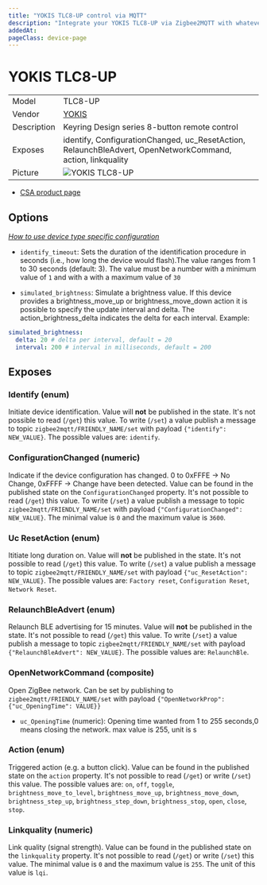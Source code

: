 ```yaml
---
title: "YOKIS TLC8-UP control via MQTT"
description: "Integrate your YOKIS TLC8-UP via Zigbee2MQTT with whatever smart home infrastructure you are using without the vendor's bridge or gateway."
addedAt: 
pageClass: device-page
---
```


<!-- !!!! -->
<!-- ATTENTION: This file is auto-generated through docgen! -->
<!-- You can only edit the "Notes"-Section between the two comment lines "Notes BEGIN" and "Notes END". -->
<!-- Do not use h1 or h2 heading within "## Notes"-Section. -->
<!-- !!!! -->

# YOKIS TLC8-UP

|     |     |
|-----|-----|
| Model | TLC8-UP  |
| Vendor  | [YOKIS](/supported-devices/#v=YOKIS)  |
| Description | Keyring Design series 8-button remote control |
| Exposes | identify, ConfigurationChanged, uc_ResetAction, RelaunchBleAdvert, OpenNetworkCommand, action, linkquality |
| Picture | ![YOKIS TLC8-UP](https://www.zigbee2mqtt.io/images/devices/TLC8-UP.png) |


<!-- Notes BEGIN: You can edit here. Add "## Notes" headline if not already present. -->

- [CSA product page](https://csa-iot.org/csa_product/tlc8-up/)

<!-- Notes END: Do not edit below this line -->



## Options
*[How to use device type specific configuration](../guide/configuration/devices-groups.md#specific-device-options)*

* `identify_timeout`: Sets the duration of the identification procedure in seconds (i.e., how long the device would flash).The value ranges from 1 to 30 seconds (default: 3). The value must be a number with a minimum value of `1` and with a with a maximum value of `30`

* `simulated_brightness`: Simulate a brightness value. If this device provides a brightness_move_up or brightness_move_down action it is possible to specify the update interval and delta. The action_brightness_delta indicates the delta for each interval. Example:
```yaml
simulated_brightness:
  delta: 20 # delta per interval, default = 20
  interval: 200 # interval in milliseconds, default = 200
```


## Exposes

### Identify (enum)
Initiate device identification.
Value will **not** be published in the state.
It's not possible to read (`/get`) this value.
To write (`/set`) a value publish a message to topic `zigbee2mqtt/FRIENDLY_NAME/set` with payload `{"identify": NEW_VALUE}`.
The possible values are: `identify`.

### ConfigurationChanged (numeric)
Indicate if the device configuration has changed. 0 to 0xFFFE -> No Change, 0xFFFF -> Change have been detected.
Value can be found in the published state on the `ConfigurationChanged` property.
It's not possible to read (`/get`) this value.
To write (`/set`) a value publish a message to topic `zigbee2mqtt/FRIENDLY_NAME/set` with payload `{"ConfigurationChanged": NEW_VALUE}`.
The minimal value is `0` and the maximum value is `3600`.

### Uc ResetAction (enum)
Ititiate long duration on.
Value will **not** be published in the state.
It's not possible to read (`/get`) this value.
To write (`/set`) a value publish a message to topic `zigbee2mqtt/FRIENDLY_NAME/set` with payload `{"uc_ResetAction": NEW_VALUE}`.
The possible values are: `Factory reset`, `Configuration Reset`, `Network Reset`.

### RelaunchBleAdvert (enum)
Relaunch BLE advertising for 15 minutes.
Value will **not** be published in the state.
It's not possible to read (`/get`) this value.
To write (`/set`) a value publish a message to topic `zigbee2mqtt/FRIENDLY_NAME/set` with payload `{"RelaunchBleAdvert": NEW_VALUE}`.
The possible values are: `RelaunchBle`.

### OpenNetworkCommand (composite)
Open ZigBee network.
Can be set by publishing to `zigbee2mqtt/FRIENDLY_NAME/set` with payload `{"OpenNetworkProp": {"uc_OpeningTime": VALUE}}`
- `uc_OpeningTime` (numeric): Opening time wanted from 1 to 255 seconds,0 means closing the network. max value is 255, unit is s

### Action (enum)
Triggered action (e.g. a button click).
Value can be found in the published state on the `action` property.
It's not possible to read (`/get`) or write (`/set`) this value.
The possible values are: `on`, `off`, `toggle`, `brightness_move_to_level`, `brightness_move_up`, `brightness_move_down`, `brightness_step_up`, `brightness_step_down`, `brightness_stop`, `open`, `close`, `stop`.

### Linkquality (numeric)
Link quality (signal strength).
Value can be found in the published state on the `linkquality` property.
It's not possible to read (`/get`) or write (`/set`) this value.
The minimal value is `0` and the maximum value is `255`.
The unit of this value is `lqi`.

